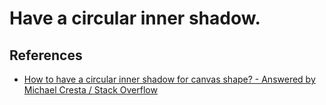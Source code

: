 # Have a circular inner shadow.

## References

- [How to have a circular inner shadow for canvas shape? - Answered by Michael Cresta / Stack Overflow](https://stackoverflow.com/a/27892121/7869792)
